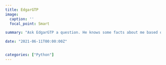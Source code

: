 ```yaml
---
title: EdgarGTP
image:
  caption: ''
  focal_point: Smart

summary: "Ask EdgarGTP a question. He knows some facts about me based on my website, my CV, and other projects."

date: "2021-06-11T00:00:00Z"


categories: ["Python"]
---
```


<script
	type="module"
	src="https://gradio.s3-us-west-2.amazonaws.com/3.28.0/gradio.js"
></script>

<gradio-app src="https://edgar-treischl-edgargtp.hf.space"></gradio-app>


